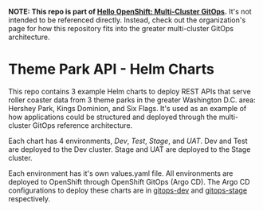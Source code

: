 **NOTE: This repo is part of [Hello OpenShift: Multi-Cluster GitOps].** It's
not intended to be referenced directly. Instead, check out the organization's
page for how this repository fits into the greater multi-cluster GitOps
architecture.

# Theme Park API - Helm Charts

This repo contains 3 example Helm charts to deploy REST APIs that serve roller
coaster data from 3 theme parks in the greater Washington D.C. area: Hershey
Park, Kings Dominion, and Six Flags. It's used as an example of how
applications could be structured and deployed through the multi-cluster GitOps
reference architecture.

Each chart has 4 environments, *Dev*, *Test*, *Stage*, and *UAT*. Dev and Test
are deployed to the Dev cluster. Stage and UAT are deployed to the Stage
cluster.

Each environment has it's own values.yaml file. All environments are
deployed to OpenShift through OpenShift GitOps (Argo CD). The Argo CD
configurations to deploy these charts are in [gitops-dev] and [gitops-stage]
respectively.

[Hello OpenShift: Multi-Cluster GitOps]: https://github.com/hello-openshift-multicluster-gitops
[gitops-dev]: https://github.com/hello-openshift-multicluster-gitops/gitops-dev
[gitops-stage]: https://github.com/hello-openshift-multicluster-gitops/gitops-stage
